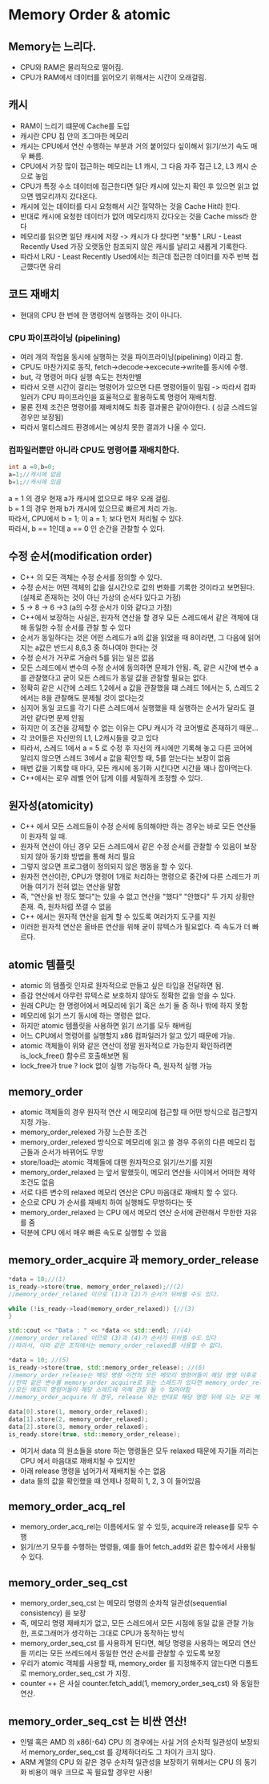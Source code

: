 # Memory Order & atomic

## Memory는 느리다.
* CPU와 RAM은 물리적으로 떨어짐.   
* CPU가 RAM에서 데이터를 읽어오기 위해서는 시간이 오래걸림.   

## 캐시
* RAM이 느리기 떄문에 Cache를 도입   
* 캐시란 CPU 칩 안의 조그마한 메모리   
* 캐시는 CPU에서 연산 수행하는 부분과 거의 붙어있다 싶이해서 읽기/쓰기 속도 매우 빠름.   
* CPU에서 가장 많이 접근하는 메모리는 L1 캐시, 그 다음 자주 접근 L2, L3 캐시 순으로 놓임   
* CPU가 특정 수소 데이터에 접근한다면 일단 캐시에 있는지 확인 후 있으면 읽고 없으면 멤모리까지 갔다온다.   
* 캐시에 있는 데이터를 다시 요청해서 시간 절약하는 것을 Cache Hit라 한다.    
* 반대로 캐시에 요청한 데이터가 없어 메모리까지 갔다오는 것을 Cache miss라 한다   
* 메모리를 읽으면 일단 캐시에 저장 -> 캐시가 다 찼다면 "보통" LRU - Least Recently Used 가장 오랫동안 참조되지 않은 캐시를 날리고 새롭게 기록한다.   
* 따라서 LRU - Least Recently Used에서는 최근데 접근한 데이터를 자주 반복 접근헀다면 유리   


## 코드 재배치 
* 현대의 CPU 한 번에 한 명령어씩 실행하는 것이 아니다.   

### CPU 파이프라이닝 (pipelining)
* 여러 개의 작업을 동시에 실행하는 것을 파이프라이닝(pipelining) 이라고 함.   
* CPU도 마찬가지로 동작, fetch->decode->excecute->write를 동시에 수행.   
* but, 각 명령어 마다 실행 속도는 천차만별   
* 따라서 오랜 시간이 걸리는 명령어가 있으면 다른 명령어들이 밀림 -> 따라서 컴파일러가 CPU 파이프라인을 효율적으로 활용하도록 명령어 재배치함.   
* 물론 전제 조건은 명령어를 재배치해도 최종 결과물은 같아야한다. ( 싱글 스레드일 경우만 보장됨)   
* 따라서 멀티스레드 환경에서는 예상치 못한 결과가 나올 수 있다.   

### 컴파일러뿐만 아니라 CPU도 명령어를 재배치한다.

```cpp
int a =0,b=0;
a=1;//캐시에 없음
b=1;//캐시에 있음 
```
a = 1 의 경우 현재 a가 캐시에 없으므로 매우 오래 걸림.   
b = 1 의 경우 현재 b가 캐시에 있으므로 빠르게 처리 가능.   
따라서, CPU에서 b = 1; 이 a = 1; 보다 먼저 처리될 수 있다.   
따라서, b == 1인데 a == 0 인 순간을 관찰할 수 있다.

## 수정 순서(modification order)
* C++ 의 모든 객체는 수정 순서를 정의할 수 있다.   
* 수정 순서는 어떤 객체의 값을 실시간으로 값의 변화를 기록한 것이라고 보면된다.(실제로 존재하는 것이 아닌 가상의 순서다 있다고 가정)   
* 5 -> 8 -> 6 ->3 (a의 수정 순서가 이와 같다고 가정)  
* C++에서 보장하는 사실은, 원자적 연산을 할 경우 모든 스레드에서 같은 객체에 대해 동일한 수정 순서를 관찰 할 수 있다   
* 순서가 동일하다는 것은 어떤 스레드가 a의 값을 읽었을 때 8이라면, 그 다음에 읽어지는 a값은 반드시 8,6,3 중 하나여야 한다는 것   
* 수정 순서가 거꾸로 거슬러 5를 읽는 일은 없음   
* 모든 스레드에서 변수의 수정 순서에 동의하면 문제가 안됨. 즉, 같은 시간에 변수 a를 관찰했다고 굳이 모든 스레드가 동일 값을 관찰할 필요는 없다.   
* 정확히 같은 시간에 스레드 1,2에서 a 값을 관찰했을 떄 스레드 1에서는 5, 스레드 2에서는 8을 관찰해도 문제될 것이 없다는것   
* 심지어 동일 코드를 각기 다른 스레드에서 실행했을 때 실행하는 순서가 달라도 결과만 같다면 문제 안됨   
* 하지만 이 조건을 강제할 수 없는 이유는 CPU 캐시가 각 코어별로 존재하기 때문...    
* 각 코어들은 자신만의 L1, L2캐시들을 갖고 있다   
* 따라서, 스레드 1에서 a = 5 로 수정 후 자신의 캐시에만 기록해 놓고 다른 코어에 알리지 않으면 스레드 3에서 a 값을 확인할 때, 5를 얻는다는 보장이 없음   
* 매번 값을 기록할 때 마다, 모든 캐시에 동기화 시킨다면 시간을 꽤나 잡아먹는다.   
* C++에서는 로우 레벨 언어 답게 이를 세밀하게 조정할 수 있다.   

## 원자성(atomicity)
* C++ 에서 모든 스레드들이 수정 순서에 동의해야만 하는 경우는 바로 모든 연산들이 원자적 일 때.   
* 원자적 연산이 아닌 경우 모든 스레드에서 같은 수정 순서를 관찰할 수 있음이 보장되지 않아 동기화 방법을 통해 처리 필요   
* 그렇지 않으면 프로그램이 정의되지 않은 행동을 할 수 있다.   
* 원자전 연산이란, CPU가 명령어 1개로 처리하는 명령으로 중간에 다른 스레드가 끼어들 여기가 전혀 없는 연산을 말함    
* 즉, "연산을 반 정도 했다"는 있을 수 없고 연산을 "했다" "안했다" 두 가지 상황만 존재. 즉, 원차처럼 쪼갤 수 없음    
* C++ 에서는 원자적 연산을 쉽게 할 수 있도록 여러가지 도구를 지원   
* 이러한 원자적 연산은 올바른 연산을 위해 굳이 뮤텍스가 필요없다. 즉 속도가 더 빠르다.   

## atomic 템플릿
* atomic 의 템플릿 인자로 원자적으로 만들고 싶은 타입을 전달하면 됨.   
* 증감 연산에서 아무런 뮤텍스로 보호하지 않아도 정확한 값을 얻을 수 있다.   
* 원래 CPU는 한 명령어에서 메모리에 읽기 혹은 쓰기 둘 중 하나 밖에 하지 못함   
* 메모리에 읽기 쓰기 동시에 하는 명령은 없다.   
* 하지만 atomic 템플릿을 사용하면 읽기 쓰기를 모두 해버림    
* 어느 CPU에서 명령어를 실행할지 x86 컴파일러가 알고 있기 때문에 가능.   
* atomic 객체들이 위와 같은 연산이 정말 원자적으로 가능한지 확인하려면 is_lock_free() 함수르 호출해보면 됨   
* lock_free가 true ? lock 없이 실행 가능하다 즉, 원자적 실행 가능   

## memory_order
* atomic 객체들의 경우 원자적 연산 시 메모리에 접근할 때 어떤 방식으로 접근할지 지정 가능.   
* memory_order_relexed 가장 느슨한 조건    
* memory_order_relexed 방식으로 메모리에 읽고 쓸 경우 주위의 다른 메모리 접근들과 순서가 바뀌어도 무방   
* store/load는 atomic 객체들에 대핸 원자적으로 읽기/쓰기를 지원   
* memory_order_relaxed 는 앞서 말했듯이, 메모리 연산들 사이에서 어떠한 제약조건도 없음   
* 서로 다른 변수의 relaxed 메모리 연산은 CPU 마음대로 재배치 할 수 있다.   
* 순으로 CPU 가 순서를 재배치 하여 실행해도 무방하다는 뜻   
* memory_order_relaxed 는 CPU 에서 메모리 연산 순서에 관련해서 무한한 자유를 줌    
* 덕분에 CPU 에서 매우 빠른 속도로 실행할 수 있음   

## memory_order_acquire 과 memory_order_release
```cpp
*data = 10;//(1)
is_ready->store(true, memory_order_relaxed);//(2)
//memory_order_relaxed 이므로 (1)과 (2)가 순서가 뒤바뀔 수도 있다.   

while (!is_ready->load(memory_order_relaxed)) {//(3)
}

std::cout << "Data : " << *data << std::endl; //(4)
//memory_order_relaxed 이므로 (3)과 (4)가 순서가 뒤바뀔 수도 있다
//따라서, 이와 같은 조직에서는 memory_order_relaxed를 사용할 수 없다.

*data = 10; //(5)
is_ready->store(true, std::memory_order_release); //(6)
//memory_order_release는 해당 명령 이전의 모든 메모리 명령어들이 해당 명령 이후로 재배치 되는 것을 금지
//만약 같은 변수를 memory_order_acquire로 읽는 스레드가 있다면 memory_order_release이전에 오는 
//모든 메모리 명령어들이 해당 스레드에 의해 관찰 될 수 있어야함
//memory_order_acquire 의 경우, release 와는 반대로 해당 명령 뒤에 오는 모든 메모리 명령들이 해당 명령 위로 재배치 되는 것을 금지
```
```cpp
data[0].store(1, memory_order_relaxed);
data[1].store(2, memory_order_relaxed);
data[2].store(3, memory_order_relaxed);
is_ready.store(true, std::memory_order_release);
```
* 여기서 data 의 원소들을 store 하는 명령들은 모두 relaxed 때문에 자기들 끼리는 CPU 에서 마음대로 재배치될 수 있지만   
* 아래 release 명령을 넘어가서 재배치될 수는 없음   
* data 들의 값을 확인했을 때 언제나 정확히 1, 2, 3 이 들어있음   

## memory_order_acq_rel
* memory_order_acq_rel는 이름에서도 알 수 있듯, acquire과 release를 모두 수행   
* 읽기/쓰기 모두를 수행하는 명령들, 예를 들어 fetch_add와 같은 함수에서 사용될 수 있다.   

## memory_order_seq_cst
* memory_order_seq_cst 는 메모리 명령의 순차적 일관성(sequential consistency) 을 보장   
* 즉, 메모리 명령 재배치가 없고, 모든 스레드에서 모든 시점에 동일 값을 관찰 가능한, 프로그래머가 생각하는 그대로 CPU가 동작하는 방식   
* memory_order_seq_cst 를 사용하게 된다면, 해당 명령을 사용하는 메모리 연산들 끼리는 모든 쓰레드에서 동일한 연산 순서를 관찰할 수 있도록 보장   
* 우리가 atomic 객체를 사용할 때, memory_order 를 지정해주지 않는다면 디폴트로 memory_order_seq_cst 가 지정.   
* counter ++ 은 사실 counter.fetch_add(1, memory_order_seq_cst) 와 동일한 연산.

## memory_order_seq_cst 는 비싼 연산!
* 인텔 혹은 AMD 의 x86(-64) CPU 의 경우에는 사실 거의 순차적 일관성이 보장되서 memory_order_seq_cst 를 강제하더라도 그 차이가 크지 않다.   
* ARM 계열의 CPU 와 같은 경우 순차적 일관성을 보장하기 위해서는 CPU 의 동기화 비용이 매우 크므로 꼭 필요할 경우만 사용!   
